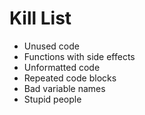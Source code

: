 Kill List
=========
* Unused code
* Functions with side effects
* Unformatted code
* Repeated code blocks
* Bad variable names
* Stupid people